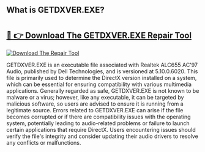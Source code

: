 ## What is GETDXVER.EXE? 

# <h2><a href="https://exedetect.com/download.php?GETDXVER.EXE">🔗 👉 Download The GETDXVER.EXE Repair Tool</a></h2>

[![Download The Repair Tool](https://exedetect.com/download-button.jpg)](https://exedetect.com/download.php?GETDXVER.EXE)

GETDXVER.EXE is an executable file associated with Realtek ALC655 AC'97 Audio, published by Dell Technologies, and is versioned at 5.10.0.6020. This file is primarily used to determine the DirectX version installed on a system, which can be essential for ensuring compatibility with various multimedia applications. Generally regarded as safe, GETDXVER.EXE is not known to be malware or a virus; however, like any executable, it can be targeted by malicious software, so users are advised to ensure it is running from a legitimate source. Errors related to GETDXVER.EXE can arise if the file becomes corrupted or if there are compatibility issues with the operating system, potentially leading to audio-related problems or failure to launch certain applications that require DirectX. Users encountering issues should verify the file's integrity and consider updating their audio drivers to resolve any conflicts or malfunctions.
